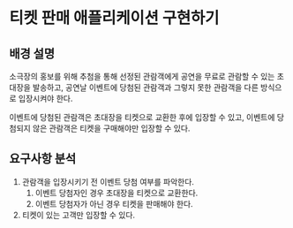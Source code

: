 # 티켓 판매 애플리케이션 구현하기

## 배경 설명

소극장의 홍보를 위해 추첨을 통해 선정된 관람객에게 공연을 무료로 관람할 수 있는 초대장을 발송하고, 공연날 이벤트에 당첨된 관람객과 그렇지 못한 관람객을 다른 방식으로 입장시켜야 한다.

이벤트에 당첨된 관람객은 초대장을 티켓으로 교환한 후에 입장할 수 있고, 이벤트에 당첨되지 않은 관람객은 티켓을 구매해야만 입장할 수 있다.

## 요구사항 분석

1. 관람객을 입장시키기 전 이벤트 당첨 여부를 파악한다.
    1. 이벤트 당첨자인 경우 초대장을 티켓으로 교환한다.
    2. 이벤트 당첨자가 아닌 경우 티켓을 판매해야 한다.
2. 티켓이 있는 고객만 입장할 수 있다.
